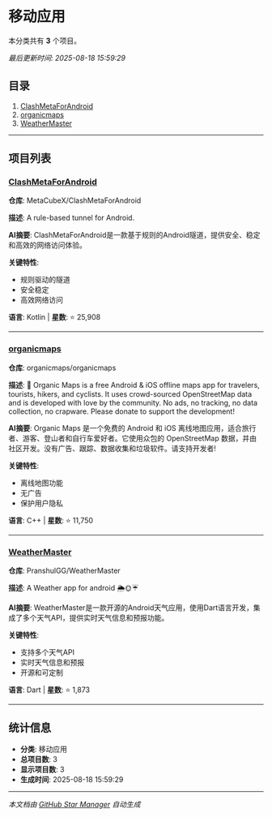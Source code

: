 # 移动应用

本分类共有 **3** 个项目。

*最后更新时间: 2025-08-18 15:59:29*

## 目录

1. [ClashMetaForAndroid](#clashmetaforandroid)
2. [organicmaps](#organicmaps)
3. [WeatherMaster](#weathermaster)

---

## 项目列表

### [ClashMetaForAndroid](https://github.com/MetaCubeX/ClashMetaForAndroid)

**仓库**: MetaCubeX/ClashMetaForAndroid

**描述**: A rule-based tunnel for Android.

**AI摘要**: ClashMetaForAndroid是一款基于规则的Android隧道，提供安全、稳定和高效的网络访问体验。

**关键特性**:
- 规则驱动的隧道
- 安全稳定
- 高效网络访问

**语言**: Kotlin | **星数**: ⭐ 25,908

---

### [organicmaps](https://github.com/organicmaps/organicmaps)

**仓库**: organicmaps/organicmaps

**描述**: 🍃 Organic Maps is a free Android & iOS offline maps app for travelers, tourists, hikers, and cyclists. It uses crowd-sourced OpenStreetMap data and is developed with love by the community. No ads, no tracking, no data collection, no crapware. Please donate to support the development!

**AI摘要**: Organic Maps 是一个免费的 Android 和 iOS 离线地图应用，适合旅行者、游客、登山者和自行车爱好者。它使用众包的 OpenStreetMap 数据，并由社区开发。没有广告、跟踪、数据收集和垃圾软件。请支持开发者!

**关键特性**:
- 离线地图功能
- 无广告
- 保护用户隐私

**语言**: C++ | **星数**: ⭐ 11,750

---

### [WeatherMaster](https://github.com/PranshulGG/WeatherMaster)

**仓库**: PranshulGG/WeatherMaster

**描述**: A Weather app for android 🌦🌞☔

**AI摘要**: WeatherMaster是一款开源的Android天气应用，使用Dart语言开发，集成了多个天气API，提供实时天气信息和预报功能。

**关键特性**:
- 支持多个天气API
- 实时天气信息和预报
- 开源和可定制

**语言**: Dart | **星数**: ⭐ 1,873

---

## 统计信息

- **分类**: 移动应用
- **总项目数**: 3
- **显示项目数**: 3
- **生成时间**: 2025-08-18 15:59:29

---

*本文档由 [GitHub Star Manager](https://github.com/your-username/github-star-manager) 自动生成*
